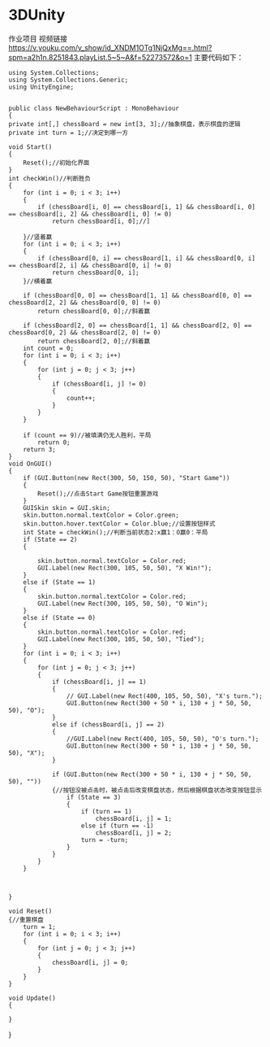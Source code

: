 # 3DUnity
作业项目
视频链接
https://v.youku.com/v_show/id_XNDM1OTg1NjQxMg==.html?spm=a2h1n.8251843.playList.5~5~A&f=52273572&o=1
主要代码如下：

    using System.Collections; 
    using System.Collections.Generic;
    using UnityEngine;
 

    public class NewBehaviourScript : MonoBehaviour
    {
    private int[,] chessBoard = new int[3, 3];//抽象棋盘，表示棋盘的逻辑
    private int turn = 1;//决定到哪一方
 
    void Start()
    {
        Reset();//初始化界面
    }
    int checkWin()//判断胜负
    {
        for (int i = 0; i < 3; i++)
        {
            if (chessBoard[i, 0] == chessBoard[i, 1] && chessBoard[i, 0] == chessBoard[i, 2] && chessBoard[i, 0] != 0)
                return chessBoard[i, 0];//]
 
        }//竖着赢
        for (int i = 0; i < 3; i++)
        {
            if (chessBoard[0, i] == chessBoard[1, i] && chessBoard[0, i] == chessBoard[2, i] && chessBoard[0, i] != 0)
                return chessBoard[0, i];
        }//横着赢
 
        if (chessBoard[0, 0] == chessBoard[1, 1] && chessBoard[0, 0] == chessBoard[2, 2] && chessBoard[0, 0] != 0)
            return chessBoard[0, 0];//斜着赢
 
        if (chessBoard[2, 0] == chessBoard[1, 1] && chessBoard[2, 0] == chessBoard[0, 2] && chessBoard[2, 0] != 0)
            return chessBoard[2, 0];//斜着赢
        int count = 0;
        for (int i = 0; i < 3; i++)
        {
            for (int j = 0; j < 3; j++)
            {
                if (chessBoard[i, j] != 0)
                {
                    count++;
                }
            }
        }
 
        if (count == 9)//被填满仍无人胜利，平局
            return 0;
        return 3;
    }
    void OnGUI()
    {
        if (GUI.Button(new Rect(300, 50, 150, 50), "Start Game"))
        {
            Reset();//点击Start Game按钮重置游戏
        }
        GUISkin skin = GUI.skin;
        skin.button.normal.textColor = Color.green;
        skin.button.hover.textColor = Color.blue;//设置按钮样式
        int State = checkWin();//判断当前状态2:x赢1：O赢0：平局
        if (State == 2)
        {
 
            skin.button.normal.textColor = Color.red;
            GUI.Label(new Rect(300, 105, 50, 50), "X Win!");
        }
        else if (State == 1)
        {
            skin.button.normal.textColor = Color.red;
            GUI.Label(new Rect(300, 105, 50, 50), "O Win");
        }
        else if (State == 0)
        {
            skin.button.normal.textColor = Color.red;
            GUI.Label(new Rect(300, 105, 50, 50), "Tied");
        }
        for (int i = 0; i < 3; i++)
        {
            for (int j = 0; j < 3; j++)
            {
                if (chessBoard[i, j] == 1)
                {
                    // GUI.Label(new Rect(400, 105, 50, 50), "X's turn.");
                    GUI.Button(new Rect(300 + 50 * i, 130 + j * 50, 50, 50), "O");
                }
                else if (chessBoard[i, j] == 2)
                {
                    //GUI.Label(new Rect(400, 105, 50, 50), "O's turn.");
                    GUI.Button(new Rect(300 + 50 * i, 130 + j * 50, 50, 50), "X");
                }
 
                if (GUI.Button(new Rect(300 + 50 * i, 130 + j * 50, 50, 50), ""))
                {//按钮没被点击时，被点击后改变棋盘状态，然后根据棋盘状态改变按钮显示
                    if (State == 3)
                    {
                        if (turn == 1)
                            chessBoard[i, j] = 1;
                        else if (turn == -1)
                            chessBoard[i, j] = 2;
                        turn = -turn;
                    }
                }
            }
        }
 
 
 
    }
 
    void Reset()
    {//重置棋盘
        turn = 1;
        for (int i = 0; i < 3; i++)
        {
            for (int j = 0; j < 3; j++)
            {
                chessBoard[i, j] = 0;
            }
        }
    }
 
    void Update()
    {
 
    }
}

